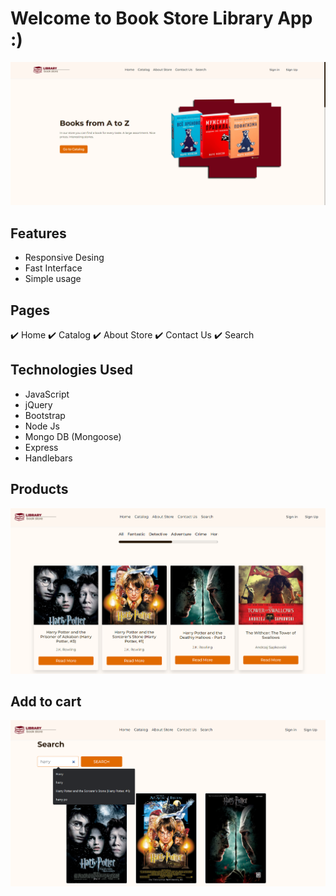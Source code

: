 # Welcome to Book Store Library App :)

<!-- To view a live example, [click here](https://pizza-restaurant-three.vercel.app/) -->

<img src="assets/images/gthome.png">

## Features
* Responsive Desing 
* Fast Interface
* Simple usage

## Pages
✔️ Home ✔️ Catalog ✔️ About Store ✔️ Contact Us ✔️ Search 

## Technologies Used
* JavaScript
* jQuery
* Bootstrap
* Node Js
* Mongo DB (Mongoose)
* Express
* Handlebars

## Products
<img src="assets/images/gtcatalog.png" width="600">

## Add to cart
<img src="assets/images/gtsearch.png" width="600">



